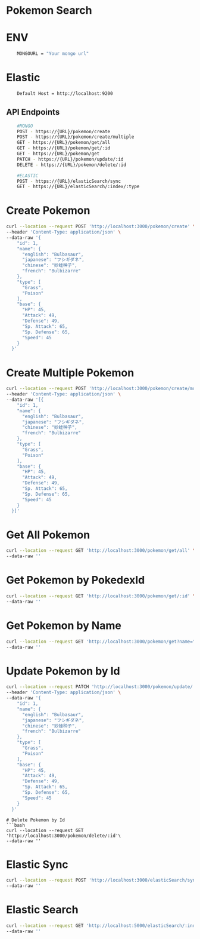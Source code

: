 # Pokemon Search

# ENV
```bash
    MONGOURL = "Your mongo url"
```

# Elastic
```bash
    Default Host = http://localhost:9200
```

## API Endpoints
```bash
    #MONGO
    POST - https://{URL}/pokemon/create
    POST - https://{URL}/pokemon/create/multiple
    GET - https://{URL}/pokemon/get/all
    GET - https://{URL}/pokemon/get/:id
    GET - https://{URL}/pokemon/get
    PATCH - https://{URL}/pokemon/update/:id
    DELETE - https://{URL}/pokemon/delete/:id

    #ELASTIC
    POST - https://{URL}/elasticSearch/sync
    GET - https://{URL}/elasticSearch/:index/:type
```

# Create Pokemon
```bash
curl --location --request POST 'http://localhost:3000/pokemon/create' \
--header 'Content-Type: application/json' \
--data-raw '{
    "id": 1,
    "name": {
      "english": "Bulbasaur",
      "japanese": "フシギダネ",
      "chinese": "妙蛙种子",
      "french": "Bulbizarre"
    },
    "type": [
      "Grass",
      "Poison"
    ],
    "base": {
      "HP": 45,
      "Attack": 49,
      "Defense": 49,
      "Sp. Attack": 65,
      "Sp. Defense": 65,
      "Speed": 45
    }
  }'
```

# Create Multiple Pokemon
```bash
curl --location --request POST 'http://localhost:3000/pokemon/create/multiple' \
--header 'Content-Type: application/json' \
--data-raw '[{
    "id": 1,
    "name": {
      "english": "Bulbasaur",
      "japanese": "フシギダネ",
      "chinese": "妙蛙种子",
      "french": "Bulbizarre"
    },
    "type": [
      "Grass",
      "Poison"
    ],
    "base": {
      "HP": 45,
      "Attack": 49,
      "Defense": 49,
      "Sp. Attack": 65,
      "Sp. Defense": 65,
      "Speed": 45
    }
  }]'
```

# Get All Pokemon
```bash
curl --location --request GET 'http://localhost:3000/pokemon/get/all' \
--data-raw ''
```

# Get Pokemon by PokedexId
```bash
curl --location --request GET 'http://localhost:3000/pokemon/get/:id' \
--data-raw ''
```

# Get Pokemon by Name
```bash
curl --location --request GET 'http://localhost:3000/pokemon/get?name="PokemonName"' \
--data-raw ''
```

# Update Pokemon by Id
```bash
curl --location --request PATCH 'http://localhost:3000/pokemon/update/:id' \
--header 'Content-Type: application/json' \
--data-raw '{
    "id": 1,
    "name": {
      "english": "Bulbasaur",
      "japanese": "フシギダネ",
      "chinese": "妙蛙种子",
      "french": "Bulbizarre"
    },
    "type": [
      "Grass",
      "Poison"
    ],
    "base": {
      "HP": 45,
      "Attack": 49,
      "Defense": 49,
      "Sp. Attack": 65,
      "Sp. Defense": 65,
      "Speed": 45
    }
  }'
```


```
# Delete Pokemon by Id
```bash
curl --location --request GET 'http://localhost:3000/pokemon/delete/:id'\
--data-raw ''
```


# Elastic Sync
```bash
curl --location --request POST 'http://localhost:3000/elasticSearch/sync'\
--data-raw ''
```

# Elastic Search
```bash
curl --location --request GET 'http://localhost:5000/elasticSearch/:index/:type/_doc?q="yourquery"'\
--data-raw ''
```
